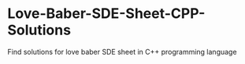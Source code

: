 # Love-Baber-SDE-Sheet-CPP-Solutions
Find solutions for love baber SDE sheet in C++ programming language

